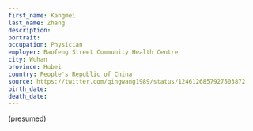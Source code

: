 ```yaml
---
first_name: Kangmei
last_name: Zhang
description: 
portrait: 
occupation: Physician
employer: Baofeng Street Community Health Centre
city: Wuhan
province: Hubei
country: People's Republic of China
source: https://twitter.com/qingwang1989/status/1246126857927503872
birth_date: 
death_date: 
---
```


(presumed)